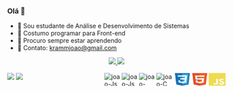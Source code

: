 ### Olá 👋

- 🔭 Sou estudante de Análise e Desenvolvimento de Sistemas
- 🌱 Costumo programar para Front-end
- 🤔 Procuro sempre estar aprendendo
- 💬 Contato: krammjoao@gmail.com

<div align="center">
  <a href="https://github.com/JoaoKramm">
  <img height="180em" src="https://github-readme-stats.vercel.app/api?username=JoaoKramm&show_icons=true&theme=dark&include_all_commits=true&count_private=true"/>
  <img height="180em" src="https://github-readme-stats.vercel.app/api/top-langs/?username=JoaoKramm&layout=compact&langs_count=7&theme=dark"/>
</div>
<div style="display: inline_block"><br>
  <img align="right" alt="joao-Js" height="30" width="40" src="https://raw.githubusercontent.com/devicons/devicon/master/icons/javascript/javascript-plain.svg">
  <img align="right" alt="joao-HTML" height="30" width="40" src="https://raw.githubusercontent.com/devicons/devicon/master/icons/html5/html5-original.svg">
  <img align="right" alt="joao-CSS" height="30" width="40" src="https://raw.githubusercontent.com/devicons/devicon/master/icons/css3/css3-original.svg">
  <img align="right" alt="joao-C" height="30" width="40" src="https://cdn.jsdelivr.net/gh/devicons/devicon/icons/c/c-original.svg">
  <img align="right" alt="joao-java" height="30" width="40" src="https://cdn.jsdelivr.net/gh/devicons/devicon/icons/java/java-original.svg">
  <img align="right" alt="joao-Js" height="30" width="40" src="https://cdn.jsdelivr.net/gh/devicons/devicon/icons/php/php-original.svg">
  <img align="right" alt="joao-Js" height="30" width="40" src="https://cdn.jsdelivr.net/gh/devicons/devicon/icons/photoshop/photoshop-line.svg">
</div>
  
<div> 
  <a href="https://www.instagram.com/joao_kramm/" target="_blank"><img src="https://img.shields.io/badge/-Instagram-%23E4405F?style=for-the-badge&logo=instagram&logoColor=white" target="_blank"></a>
  <a href="https://www.linkedin.com/in/jo%C3%A3o-augusto-kramm-234684208/" target="_blank"><img src="https://img.shields.io/badge/-LinkedIn-%230077B5?style=for-the-badge&logo=linkedin&logoColor=white" target="_blank"></a> 
 
  
